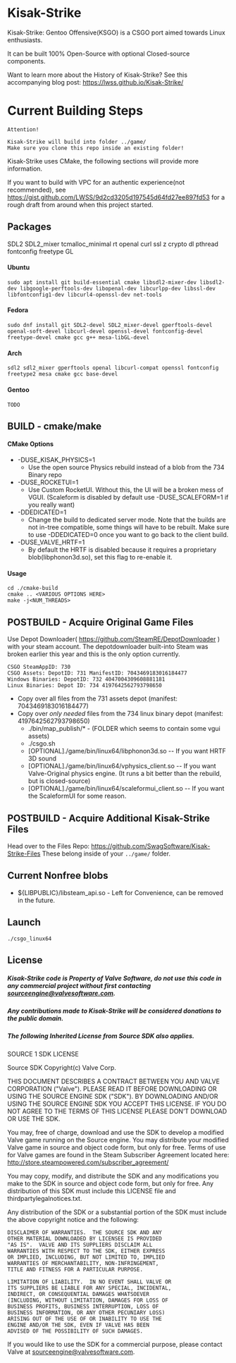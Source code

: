 # Kisak-Strike
Kisak-Strike: Gentoo Offensive(KSGO) is a CSGO port aimed towards Linux enthusiasts. 

It can be built 100% Open-Source with optional Closed-source components.

Want to learn more about the History of Kisak-Strike? See this accompanying blog post: https://lwss.github.io/Kisak-Strike/
# Current Building Steps

```
Attention!

Kisak-Strike will build into folder ../game/
Make sure you clone this repo inside an existing folder!
```

Kisak-Strike uses CMake, the following sections will provide more information.

If you want to build with VPC for an authentic experience(not recommended), see https://gist.github.com/LWSS/9d2cd3205d197545d64fd27ee897fd53 for a rough draft from around when this project started.

## Packages
SDL2 SDL2_mixer tcmalloc_minimal rt openal curl ssl z crypto dl pthread fontconfig freetype GL

#### Ubuntu 
```
sudo apt install git build-essential cmake libsdl2-mixer-dev libsdl2-dev libgoogle-perftools-dev libopenal-dev libcurlpp-dev libssl-dev libfontconfig1-dev libcurl4-openssl-dev net-tools
```
#### Fedora
```
sudo dnf install git SDL2-devel SDL2_mixer-devel gperftools-devel openal-soft-devel libcurl-devel openssl-devel fontconfig-devel freetype-devel cmake gcc g++ mesa-libGL-devel
```
#### Arch
```
sdl2 sdl2_mixer gperftools openal libcurl-compat openssl fontconfig freetype2 mesa cmake gcc base-devel
```

#### Gentoo
```
TODO
```

## BUILD - cmake/make
#### CMake Options
* -DUSE_KISAK_PHYSICS=1
    * Use the open source Physics rebuild instead of a blob from the 734 Binary repo
* -DUSE_ROCKETUI=1
    * Use Custom RocketUI. Without this, the UI will be a broken mess of VGUI. (Scaleform is disabled by default use -DUSE_SCALEFORM=1 if you really want)
* -DDEDICATED=1
    * Change the build to dedicated server mode. Note that the builds are not in-tree compatible, some things will have to be rebuilt. Make sure to use -DDEDICATED=0 once you want to go back to the client build.
* -DUSE_VALVE_HRTF=1
    * By default the HRTF is disabled because it requires a proprietary blob(libphonon3d.so), set this flag to re-enable it.
 #### Usage
```
cd ./cmake-build
cmake .. <VARIOUS OPTIONS HERE>
make -j<NUM_THREADS>
```
## POSTBUILD - Acquire Original Game Files
Use Depot Downloader( https://github.com/SteamRE/DepotDownloader ) with your steam account. The depotdownloader built-into Steam was broken earlier this year and this is the only option currently.
```
CSGO SteamAppID: 730
CSGO Assets: DepotID: 731 ManifestID: 7043469183016184477
Windows Binaries: DepotID: 732 4047004309608881181
Linux Binaries: Depot ID: 734 4197642562793798650
```

* Copy over all files from the 731 assets depot (manifest: 7043469183016184477)
* Copy over *only needed* files from the 734 linux binary depot (manifest: 4197642562793798650)
    * ./bin/map_publish/* - (FOLDER which seems to contain some vgui assets)
    * ./csgo.sh
    * [OPTIONAL]./game/bin/linux64/libphonon3d.so -- If you want HRTF 3D sound
    * [OPTIONAL]./game/bin/linux64/vphysics_client.so -- If you want Valve-Original physics engine. (It runs a bit better than the rebuild, but is closed-source)
    * [OPTIONAL]./game/bin/linux64/scaleformui_client.so -- If you want the ScaleformUI for some reason.

## POSTBUILD - Acquire Additional Kisak-Strike Files
Head over to the Files Repo: https://github.com/SwagSoftware/Kisak-Strike-Files
These belong inside of your `../game/` folder.


## Current Nonfree blobs
* ${LIBPUBLIC}/libsteam_api.so  - Left for Convenience, can be removed in the future.

## Launch
`./csgo_linux64`




## License
##### Kisak-Strike code is Property of Valve Software, do not use this code in any commercial project without first contacting sourceengine@valvesoftware.com.
##### Any contributions made to Kisak-Strike will be considered donations to the public domain.

##### The following Inherited License from Source SDK also applies.

SOURCE 1 SDK LICENSE

Source SDK Copyright(c) Valve Corp.  

THIS DOCUMENT DESCRIBES A CONTRACT BETWEEN YOU AND VALVE 
CORPORATION ("Valve").  PLEASE READ IT BEFORE DOWNLOADING OR USING 
THE SOURCE ENGINE SDK ("SDK"). BY DOWNLOADING AND/OR USING THE 
SOURCE ENGINE SDK YOU ACCEPT THIS LICENSE. IF YOU DO NOT AGREE TO 
THE TERMS OF THIS LICENSE PLEASE DON’T DOWNLOAD OR USE THE SDK.  

  You may, free of charge, download and use the SDK to develop a modified Valve game 
running on the Source engine.  You may distribute your modified Valve game in source and 
object code form, but only for free. Terms of use for Valve games are found in the Steam 
Subscriber Agreement located here: http://store.steampowered.com/subscriber_agreement/ 

  You may copy, modify, and distribute the SDK and any modifications you make to the 
SDK in source and object code form, but only for free.  Any distribution of this SDK must 
include this LICENSE file and thirdpartylegalnotices.txt.  
 
  Any distribution of the SDK or a substantial portion of the SDK must include the above 
copyright notice and the following: 

    DISCLAIMER OF WARRANTIES.  THE SOURCE SDK AND ANY 
    OTHER MATERIAL DOWNLOADED BY LICENSEE IS PROVIDED 
    "AS IS".  VALVE AND ITS SUPPLIERS DISCLAIM ALL 
    WARRANTIES WITH RESPECT TO THE SDK, EITHER EXPRESS 
    OR IMPLIED, INCLUDING, BUT NOT LIMITED TO, IMPLIED 
    WARRANTIES OF MERCHANTABILITY, NON-INFRINGEMENT, 
    TITLE AND FITNESS FOR A PARTICULAR PURPOSE.  

    LIMITATION OF LIABILITY.  IN NO EVENT SHALL VALVE OR 
    ITS SUPPLIERS BE LIABLE FOR ANY SPECIAL, INCIDENTAL, 
    INDIRECT, OR CONSEQUENTIAL DAMAGES WHATSOEVER 
    (INCLUDING, WITHOUT LIMITATION, DAMAGES FOR LOSS OF 
    BUSINESS PROFITS, BUSINESS INTERRUPTION, LOSS OF 
    BUSINESS INFORMATION, OR ANY OTHER PECUNIARY LOSS) 
    ARISING OUT OF THE USE OF OR INABILITY TO USE THE 
    ENGINE AND/OR THE SDK, EVEN IF VALVE HAS BEEN 
    ADVISED OF THE POSSIBILITY OF SUCH DAMAGES.  
 
       
If you would like to use the SDK for a commercial purpose, please contact Valve at 
sourceengine@valvesoftware.com.

